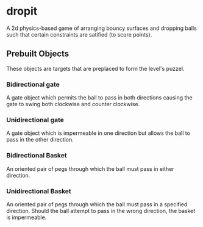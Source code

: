 # dropit

A 2d physics-based game of arranging bouncy surfaces and dropping balls such that certain constraints are satified (to score points).

## Prebuilt Objects

These objects are targets that are preplaced to form the level's puzzel.

### Bidirectional gate

A gate object which permits the ball to pass in both directions causing the gate to swing both clockwise and counter clockwise.

### Unidirectional gate

A gate object which is impermeable in one direction but allows the ball to pass in the other direction.

### Bidirectional Basket

An oriented pair of pegs through which the ball must pass in either direction.

### Unidirectional Basket

An oriented pair of pegs through which the ball must pass in a specified direction. Should the ball attempt to pass in the wrong direction, the basket is impermeable.

